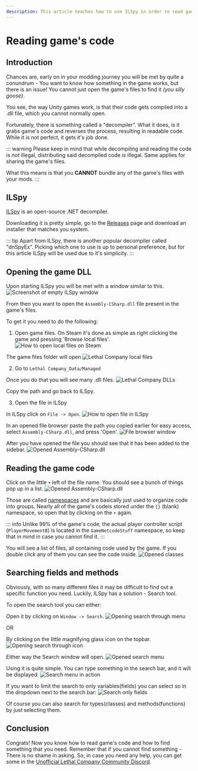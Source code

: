 ```yaml
---
description: This article teaches how to use ILSpy in order to read game's code
---
```


# Reading game's code
## Introduction
Chances are, early on in your modding journey you will be met by quite a conundrum - You want to know how something in the game works, but there is an issue! You cannot just open the game's files to find it *(you silly goose)*. 

You see, the way Unity games work, is that their code gets compiled into a .dll file, which you cannot normally open. 

Fortunately, there is something called a "decompiler". What it does, is it grabs game's code and reverses the process, resulting in readable code. While it is not perfect, it gets it's job done.

::: warning
Please keep in mind that while decompiling and reading the code is *not* illegal, distributing said decompiled code *is* illegal. Same applies for sharing the game's files. 

What this means is that you **CANNOT** bundle any of the game's files with your mods.
:::

## ILSpy
[ILSpy](https://github.com/icsharpcode/ILSpy/) is an open-source .NET decompiler.

Downloading it is pretty simple, go to the [Releases](https://github.com/icsharpcode/ILSpy/releases/latest) page and download an installer that matches you system. 

::: tip
Apart from ILSpy, there is another popular decompiler called "dnSpyEx". Picking which one to use is up to personal preference, but for this article ILSpy will be used due to it's simplicity.
:::

## Opening the game DLL
Upon starting ILSpy you will be met with a window similar to this.
![Screenshot of empty ILSpy window](/images/reading-games-code/ilspy-window.png)

From then you want to open the `Assembly-CSharp.dll` file present in the game's files. 

To get it you need to do the following:
1. Open game files. On Steam it's done as simple as right clicking the game and pressing 'Browse local files'.
![How to open local files on Steam](/images/reading-games-code/opening-local-files.png)

The game files folder will open
![Lethal Company local files](/images/reading-games-code/lc-game-folder.png)

2. Go to `Lethal Company_Data/Managed`

Once you do that you will see many .dll files.
![Lethal Company DLLs](/images/reading-games-code/lc-dlls.png)

Copy the path and go back to ILSpy.

3. Open the file in ILSpy

In ILSpy click on `File -> Open`.
![How to open file in ILSpy](/images/reading-games-code/ilspy-open.png)

In an opened file browser paste the path you copied earlier for easy access, select `Assembly-CSharp.dll`, and press 'Open'. 
![File browser window](/images/reading-games-code/opened-folder.png)

After you have opened the file you should see that it has been added to the sidebar.
![Opened Assembly-CSharp.dll](/images/reading-games-code/opened-asc-in-ilspy.png)

## Reading the game code
Click on the little `+` left of the file name. You should see a bunch of things pop up in a list.
![Opened Assembly-CSharp.dll](/images/reading-games-code/namespaces.png)

Those are called [namespaces](https://learn.microsoft.com/en-us/dotnet/csharp/fundamentals/types/namespaces) and are basically just used to organize code into groups. Nearly all of the game's codeis stored under the `{}` (blank) namespace, so open that by clicking on the `+` again.

::: info
Unlike 99% of the game's code, the actual player controller script (`PlayerMovementB`) is located in the `GameNetcodeStuff` namespace, so keep that in mind in case you cannot find it.
:::

You will see a list of files, all containing code used by the game. If you double click any of them you can see the code inside.
![Opened classes](/images/reading-games-code/so-many-classes.png)

## Searching fields and methods
Obviously, with so many different files it may be difficult to find out a specific function you need. Luckily, ILSpy has a solution - Search tool.

To open the search tool you can either:

Open it by clicking on `Window -> Search`.
![Opening search through menu](/images/reading-games-code/window-search.png)

OR

By clicking on the little magnifying glass icon on the topbar.
![Opening search through icon](/images/reading-games-code/glass-icon.png)

Either way the Search window will open.
![Opened search menu](/images/reading-games-code/opened-search.png)

Using it is quite simple. You can type something in the search bar, and it will be displayed:
![Search menu in action](/images/reading-games-code/search-in-action.png)

If you want to limit the search to only variables(fields) you can select so in the dropdown next to the search bar:
![Search only fields](/images/reading-games-code/only-fields.png)

Of course you can also search for types(classes) and methods(functions) by just selecting them.

## Conclusion
Congrats! Now you know how to read game's code and how to find something that you need. Remember that if you cannot find something - There is no shame in asking. So, in case you need any help, you can get some in the [Unofficial Lethal Company Community Discord](https://discord.gg/nYcQFEpXfU).